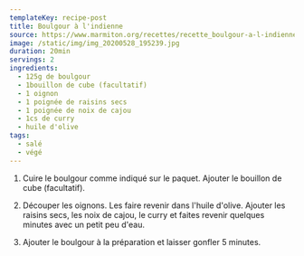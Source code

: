 ```yaml
---
templateKey: recipe-post
title: Boulgour à l'indienne
source: https://www.marmiton.org/recettes/recette_boulgour-a-l-indienne_20291.aspx
image: /static/img/img_20200528_195239.jpg
duration: 20min
servings: 2
ingredients:
  - 125g de boulgour
  - 1bouillon de cube (facultatif)
  - 1 oignon
  - 1 poignée de raisins secs
  - 1 poignée de noix de cajou
  - 1cs de curry
  - huile d'olive
tags:
  - salé
  - végé
---
```

1. Cuire le boulgour comme indiqué sur le paquet. Ajouter le bouillon de cube (facultatif). 

2. Découper les oignons. Les faire revenir dans l'huile d'olive. Ajouter les raisins secs, les noix de cajou, le curry et faites revenir quelques minutes avec un petit peu d'eau.

3. Ajouter le boulgour à la préparation et laisser gonfler 5 minutes.